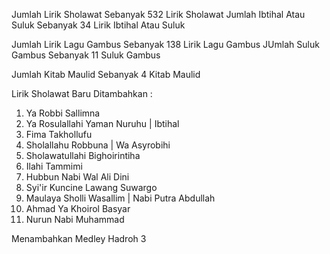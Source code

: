 Jumlah Lirik Sholawat Sebanyak 532 Lirik Sholawat
Jumlah Ibtihal Atau Suluk Sebanyak 34 Lirik Ibtihal Atau Suluk

Jumlah Lirik Lagu Gambus Sebanyak 138 Lirik Lagu Gambus
JUmlah Suluk Gambus Sebanyak 11 Suluk Gambus

Jumlah Kitab Maulid Sebanyak 4 Kitab Maulid

Lirik Sholawat Baru Ditambahkan :
1. Ya Robbi Sallimna
2. Ya Rosulallahi Yaman Nuruhu | Ibtihal
3. Fima Takhollufu
4. Sholallahu Robbuna | Wa Asyrobihi
5. Sholawatullahi Bighoirintiha
6. Ilahi Tammimi
7. Hubbun Nabi Wal Ali Dini
8. Syi'ir Kuncine Lawang Suwargo
9. Maulaya Sholli Wasallim | Nabi Putra Abdullah
10. Ahmad Ya Khoirol Basyar
11. Nurun Nabi Muhammad

Menambahkan Medley Hadroh 3